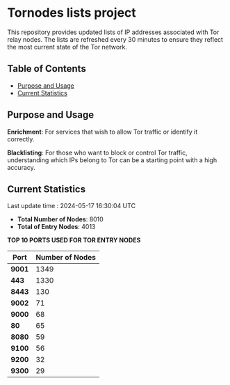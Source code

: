 # Tornodes lists project

This repository provides updated lists of IP addresses associated with Tor relay nodes. The lists are refreshed every 30 minutes to ensure they reflect the most current state of the Tor network.

## Table of Contents

- [Purpose and Usage](#purpose-and-usage)
- [Current Statistics](#current-statistics)


## Purpose and Usage

**Enrichment**: For services that wish to allow Tor traffic or identify it correctly.

**Blacklisting**: For those who want to block or control Tor traffic, understanding which IPs belong to Tor can be a starting point with a high accuracy.

## Current Statistics

Last update time : 2024-05-17 16:30:04 UTC

- **Total Number of Nodes**: 8010
- **Total of Entry Nodes**: 4013

**TOP 10 PORTS USED FOR TOR ENTRY NODES**

| **Port** | **Number of Nodes** |
|------|-----------------|
| **9001**   | 1349  |
| **443**   | 1330  |
| **8443**   | 130  |
| **9002**   | 71  |
| **9000**   | 68  |
| **80**   | 65  |
| **8080**   | 59  |
| **9100**   | 56  |
| **9200**   | 32  |
| **9300**   | 29  |

